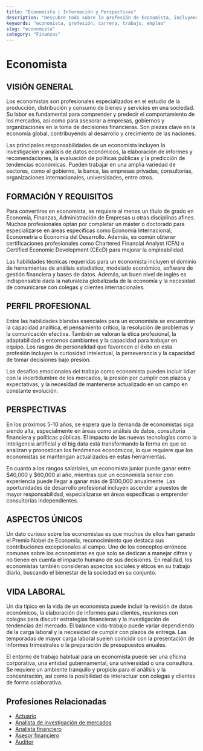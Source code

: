 ```yaml
---
title: "Economista | Información y Perspectivas"
description: "Descubre todo sobre la profesión de Economista, incluyendo responsabilidades, requisitos y oportunidades."
keywords: "economista, profesión, carrera, trabajo, empleo"
slug: "economista"
category: "Finanzas"
---
```


# Economista

## VISIÓN GENERAL

Los economistas son profesionales especializados en el estudio de la producción, distribución y consumo de bienes y servicios en una sociedad. Su labor es fundamental para comprender y predecir el comportamiento de los mercados, así como para asesorar a empresas, gobiernos y organizaciones en la toma de decisiones financieras. Son piezas clave en la economía global, contribuyendo al desarrollo y crecimiento de las naciones.

Las principales responsabilidades de un economista incluyen la investigación y análisis de datos económicos, la elaboración de informes y recomendaciones, la evaluación de políticas públicas y la predicción de tendencias económicas. Pueden trabajar en una amplia variedad de sectores, como el gobierno, la banca, las empresas privadas, consultorías, organizaciones internacionales, universidades, entre otros.

## FORMACIÓN Y REQUISITOS

Para convertirse en economista, se requiere al menos un título de grado en Economía, Finanzas, Administración de Empresas u otras disciplinas afines. Muchos profesionales optan por completar un máster o doctorado para especializarse en áreas específicas como Economía Internacional, Econometría o Economía del Desarrollo. Además, es común obtener certificaciones profesionales como Chartered Financial Analyst (CFA) o Certified Economic Development (CEcD) para mejorar la empleabilidad.

Las habilidades técnicas requeridas para un economista incluyen el dominio de herramientas de análisis estadístico, modelado económico, software de gestión financiera y bases de datos. Además, un buen nivel de inglés es indispensable dada la naturaleza globalizada de la economía y la necesidad de comunicarse con colegas y clientes internacionales.

## PERFIL PROFESIONAL

Entre las habilidades blandas esenciales para un economista se encuentran la capacidad analítica, el pensamiento crítico, la resolución de problemas y la comunicación efectiva. También se valoran la ética profesional, la adaptabilidad a entornos cambiantes y la capacidad para trabajar en equipo. Los rasgos de personalidad que favorecen el éxito en esta profesión incluyen la curiosidad intelectual, la perseverancia y la capacidad de tomar decisiones bajo presión.

Los desafíos emocionales del trabajo como economista pueden incluir lidiar con la incertidumbre de los mercados, la presión por cumplir con plazos y expectativas, y la necesidad de mantenerse actualizado en un campo en constante evolución.

## PERSPECTIVAS

En los próximos 5-10 años, se espera que la demanda de economistas siga siendo alta, especialmente en áreas como análisis de datos, consultoría financiera y políticas públicas. El impacto de las nuevas tecnologías como la inteligencia artificial y el big data está transformando la forma en que se analizan y pronostican los fenómenos económicos, lo que requiere que los economistas se mantengan actualizados en estas herramientas.

En cuanto a los rangos salariales, un economista junior puede ganar entre $40,000 y $60,000 al año, mientras que un economista senior con experiencia puede llegar a ganar más de $100,000 anualmente. Las oportunidades de desarrollo profesional incluyen ascender a puestos de mayor responsabilidad, especializarse en áreas específicas o emprender consultorías independientes.

## ASPECTOS ÚNICOS

Un dato curioso sobre los economistas es que muchos de ellos han ganado el Premio Nobel de Economía, reconocimiento que destaca sus contribuciones excepcionales al campo. Uno de los conceptos erróneos comunes sobre los economistas es que solo se dedican a manejar cifras y no tienen en cuenta el impacto humano de sus decisiones. En realidad, los economistas también consideran aspectos sociales y éticos en su trabajo diario, buscando el bienestar de la sociedad en su conjunto.

## VIDA LABORAL

Un día típico en la vida de un economista puede incluir la revisión de datos económicos, la elaboración de informes para clientes, reuniones con colegas para discutir estrategias financieras y la investigación de tendencias del mercado. El balance vida-trabajo puede variar dependiendo de la carga laboral y la necesidad de cumplir con plazos de entrega. Las temporadas de mayor carga laboral suelen coincidir con la presentación de informes trimestrales o la preparación de presupuestos anuales.

El entorno de trabajo habitual para un economista puede ser una oficina corporativa, una entidad gubernamental, una universidad o una consultora. Se requiere un ambiente tranquilo y propicio para el análisis y la concentración, así como la posibilidad de interactuar con colegas y clientes de forma colaborativa.
## Profesiones Relacionadas

- [Actuario](/profesiones/actuario/)
- [Analista de investigación de mercados](/profesiones/analista-de-investigacion-de-mercados/)
- [Analista financiero](/profesiones/analista-financiero/)
- [Asesor financiero](/profesiones/asesor-financiero/)
- [Auditor](/profesiones/auditor/)

